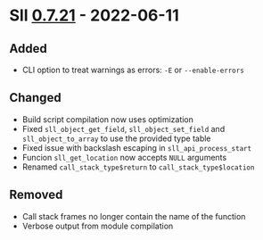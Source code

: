 # Sll [0.7.21] - 2022-06-11

## Added

- CLI option to treat warnings as errors: `-E` or `--enable-errors`

## Changed

- Build script compilation now uses optimization
- Fixed `sll_object_get_field`, `sll_object_set_field` and `sll_object_to_array` to use the provided type table
- Fixed issue with backslash escaping in `sll_api_process_start`
- Funcion `sll_get_location` now accepts `NULL` arguments
- Renamed `call_stack_type$return` to `call_stack_type$location`

## Removed

- Call stack frames no longer contain the name of the function
- Verbose output from module compilation

[0.7.21]: https://github.com/sl-lang/sll/compare/sll-v0.7.20...sll-v0.7.21
